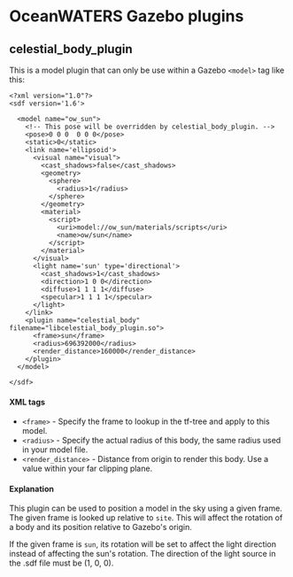 OceanWATERS Gazebo plugins
==================================
celestial_body_plugin
-------------------
This is a model plugin that can only be use within a Gazebo `<model>` tag like this:

```
<?xml version="1.0"?>
<sdf version='1.6'>
    
  <model name="ow_sun">
    <!-- This pose will be overridden by celestial_body_plugin. -->
    <pose>0 0 0  0 0 0</pose>
    <static>0</static>
    <link name='ellipsoid'>
      <visual name="visual">
        <cast_shadows>false</cast_shadows>
        <geometry>
          <sphere>
            <radius>1</radius>
          </sphere>
        </geometry>
        <material>
          <script>
            <uri>model://ow_sun/materials/scripts</uri>
            <name>ow/sun</name>
          </script>
        </material>
      </visual>
      <light name='sun' type='directional'>
        <cast_shadows>1</cast_shadows>
        <direction>1 0 0</direction>
        <diffuse>1 1 1 1</diffuse>
        <specular>1 1 1 1</specular>
      </light>
    </link>
    <plugin name="celestial_body" filename="libcelestial_body_plugin.so">
      <frame>sun</frame>
      <radius>696392000</radius>
      <render_distance>160000</render_distance>
    </plugin>
  </model>

</sdf>
```

#### XML tags
 - `<frame>` - Specify the frame to lookup in the tf-tree and apply to this model.
 - `<radius>` - Specify the actual radius of this body, the same radius used in your model file.
 - `<render_distance>` - Distance from origin to render this body. Use a value within your far clipping plane.

#### Explanation
This plugin can be used to position a model in the sky using a given frame.
The given frame is looked up relative to `site`. This will affect the rotation
of a body and its position relative to Gazebo's origin.

If the given frame is `sun`, its rotation will be set to affect the light
direction instead of affecting the sun's rotation. The direction of the light
source in the .sdf file must be (1, 0, 0).

